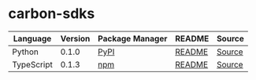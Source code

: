 # carbon-sdks

|Language|Version|Package Manager|README|Source|
|-|-|-|-|-|
|Python|0.1.0|[PyPI](https://pypi.org/project/carbon-python-sdk/0.1.0)|[README](https://github.com/konfig-dev/carbon-sdks/tree/main/python#readme)|[Source](https://github.com/konfig-dev/carbon-sdks/tree/main/python)|
|TypeScript|0.1.3|[npm](https://www.npmjs.com/package/carbon-typescript-sdk/v/0.1.3)|[README](https://github.com/Carbon-for-Developers/carbon-sdks/tree/main/typescript#readme)|[Source](https://github.com/Carbon-for-Developers/carbon-sdks/tree/main/typescript)|